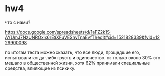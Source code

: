 # hw4
что с нами?

https://docs.google.com/spreadsheets/d/1aFZ2k1S-AYUmJ7NzUNROxix6rE9XFuVEShvTnaEvfTI/edit#gid=1521828339&fvid=1229900098

по итогам теста можно сказать, что все люди, прощедшие его, испытывали когда-либо грусть и одиночество. но только около 30% это мешало в общественной жизни, хотя 62% принимали специальные средства, влияющие на психику.
